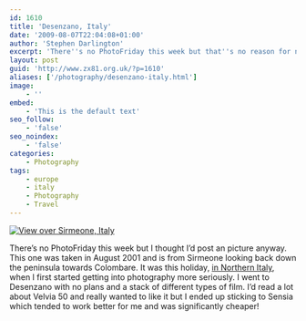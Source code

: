 ```yaml
---
id: 1610
title: 'Desenzano, Italy'
date: '2009-08-07T22:04:08+01:00'
author: 'Stephen Darlington'
excerpt: 'There''s no PhotoFriday this week but that''s no reason for not posting an image.'
layout: post
guid: 'http://www.zx81.org.uk/?p=1610'
aliases: ['/photography/desenzano-italy.html']
image:
    - ''
embed:
    - 'This is the default text'
seo_follow:
    - 'false'
seo_noindex:
    - 'false'
categories:
    - Photography
tags:
    - europe
    - italy
    - Photography
    - Travel
---
```


[![View over Sirmeone, Italy](https://i0.wp.com/farm7.static.flickr.com/6086/6039022610_6abbcc31b0.jpg?resize=500%2C333)](http://www.flickr.com/photos/stephendarlington/6039022610/ "View over Sirmeone, Italy by stephendarlington, on Flickr")

There’s no PhotoFriday this week but I thought I’d post an picture anyway. This one was taken in August 2001 and is from Sirmeone looking back down the peninsula towards Colombare. It was this holiday, [in Northern Italy](http://www.zx81.org.uk/travel/italy.html), when I first started getting into photography more seriously. I went to Desenzano with no plans and a stack of different types of film. I’d read a lot about Velvia 50 and really wanted to like it but I ended up sticking to Sensia which tended to work better for me and was significantly cheaper!